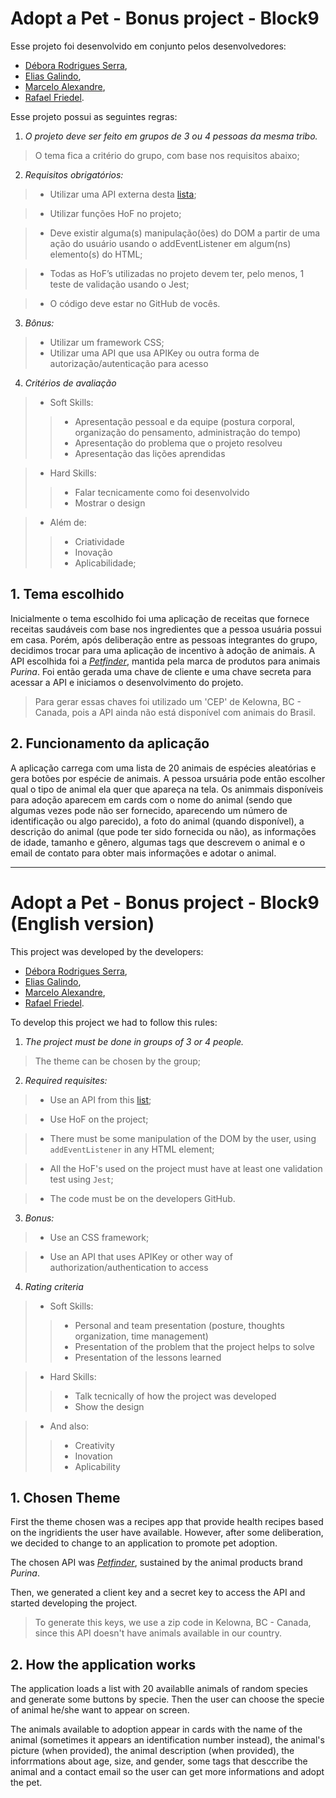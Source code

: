 # Adopt a Pet - Bonus project - Block9

Esse projeto foi desenvolvido em conjunto pelos desenvolvedores:
* [Débora Rodrigues Serra](https://github.com/DeboraSerra/Trybe-exercicios),
* [Elias Galindo](https://github.com/EliasGalindo0/trybe-exercicios),
* [Marcelo Alexandre](https://github.com/marceloalexandredacunhasimao/trybe-exercicios),
* [Rafael Friedel](https://github.com/Rafael-Friedel/Trybe-Exercises).

Esse projeto possui as seguintes regras:

1. *O projeto deve ser feito em grupos de 3 ou 4 pessoas da mesma tribo.*

> O tema fica a critério do grupo, com base nos requisitos abaixo;

2. *Requisitos obrigatórios:*

>* Utilizar uma API externa desta [lista](https://github.com/public-apis/public-apis);

>* Utilizar funções HoF no projeto;

>* Deve existir alguma(s) manipulação(ões) do DOM a partir de uma ação do usuário usando o addEventListener em algum(ns) elemento(s) do HTML;

>* Todas as HoF’s utilizadas no projeto devem ter, pelo menos, 1 teste de validação usando o Jest;

>* O código deve estar no GitHub de vocês.

3. *Bônus:*

>* Utilizar um framework CSS;
>* Utilizar uma API que usa APIKey ou outra forma de autorização/autenticação para acesso

4. *Critérios de avaliação*

>* Soft Skills:
>>* Apresentação pessoal e da equipe (postura corporal, organização do pensamento, administração do tempo)
>>* Apresentação do problema que o projeto resolveu
>>* Apresentação das lições aprendidas

>* Hard Skills:
>>* Falar tecnicamente como foi desenvolvido
>>* Mostrar o design

>* Além de:
>>* Criatividade
>>* Inovação
>>* Aplicabilidade;

## 1. Tema escolhido

Inicialmente o tema escolhido foi uma aplicação de receitas que fornece receitas saudáveis com base nos ingredientes que a pessoa usuária possui em casa. Porém, após deliberação entre as pessoas integrantes do grupo, decidimos trocar para uma aplicação de incentivo à adoção de animais.
A API escolhida foi a _[Petfinder](https://www.petfinder.com/developers/)_, mantida pela marca de produtos para animais _Purina_.
Foi então gerada uma chave de cliente e uma chave secreta para acessar a API e iniciamos o desenvolvimento do projeto.

> Para gerar essas chaves foi utilizado um 'CEP' de Kelowna, BC - Canada, pois a API ainda não está disponível com animais do Brasil.

## 2. Funcionamento da aplicação

A aplicação carrega com uma lista de 20 animais de espécies aleatórias e gera botões por espécie de animais. A pessoa ursuária pode então escolher qual o tipo de animal ela quer que apareça na tela.
Os animmais disponíveis para adoção aparecem em cards com o nome do animal (sendo que algumas vezes pode não ser fornecido, aparecendo um número de identificação ou algo parecido), a foto do animal (quando disponível), a descrição do animal (que pode ter sido fornecida ou não), as informações de idade, tamanho e gênero, algumas tags que descrevem o animal e o email de contato para obter mais informações e adotar o animal.

______________________________________________________________________________________________________

# Adopt a Pet - Bonus project - Block9 (English version)

This project was developed by the developers:
* [Débora Rodrigues Serra](https://github.com/DeboraSerra/Trybe-exercicios),
* [Elias Galindo](https://github.com/EliasGalindo0/trybe-exercicios),
* [Marcelo Alexandre](https://github.com/marceloalexandredacunhasimao/trybe-exercicios),
* [Rafael Friedel](https://github.com/Rafael-Friedel/Trybe-Exercises).

To develop this project we had to follow this rules:

1. *The project must be done in groups of 3 or 4 people.*

> The theme can be chosen by the group;

2. *Required requisites:*

>* Use an API from this [list](https://github.com/public-apis/public-apis);

>* Use HoF on the project;

>* There must be some manipulation of the DOM by the user, using `addEventListener` in any HTML element;

>* All the HoF's used on the project must have at least one validation test using `Jest`;

>* The code must be on the developers GitHub.

3. *Bonus:*

>* Use an CSS framework;

>* Use an API that uses APIKey or other way of authorization/authentication to access

4. *Rating criteria*

>* Soft Skills:
>>* Personal and team presentation (posture, thoughts organization, time management)
>>* Presentation of the problem that the project helps to solve
>>* Presentation of the lessons learned

>* Hard Skills:
>>* Talk tecnically of how the project was developed
>>* Show the design

>* And also:
>>* Creativity
>>* Inovation
>>* Aplicability

## 1. Chosen Theme

First the theme chosen was a recipes app that provide health recipes based on the ingridients the user have available. However, after some deliberation, we decided to change to an application to promote pet adoption.

The chosen API was _[Petfinder](https://www.petfinder.com/developers/)_, sustained by the animal products brand _Purina_.

Then, we generated a client key and a secret key to access the API and started developing the project.

> To generate this keys, we use a zip code in Kelowna, BC - Canada, since this API doesn't have animals available in our country.

## 2. How the application works

The application loads a list with 20 availablle animals of random species and generate some buttons by specie. Then the user can choose the specie of animal he/she want to appear on screen.

The animals available to adoption appear in cards with the name of the animal (sometimes it appears an identification number instead), the animal's picture (when provided), the animal description (when provided), the inforrmations about age, size, and gender, some tags that desccribe the animal and a contact email so the user can get more informations and adopt the pet.
